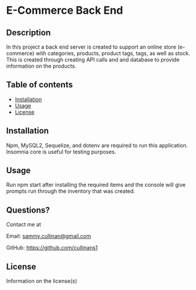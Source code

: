 
  # E-Commerce Back End
  
  

  ## Description
  
  In this project a back end server is created to support an online store (e-commerce) with categories, products, product tags, tags, as well as stock. This is created through creating API calls and and database to provide information on the products.

  ## Table of contents

  * [Installation](#installation)
  * [Usage](#usage)
  * [License](#license)

  ## Installation

  Npm, MySQL2, Sequelize, and dotenv are required to run this application. Insomnia core is useful for testing purposes.

  ## Usage 

  Run npm start after installing the required items and the console will give prompts run through the inventory that was created.

  ## Questions?

  Contact me at 

  Email: sammy.cullinan@gmail.com

  GitHub: https://github.com/cullinans1

  ## License

  Information on the license(s)

  

  